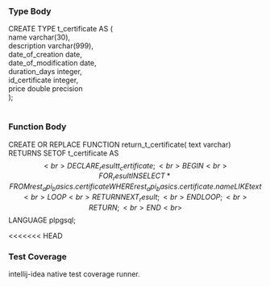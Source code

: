 ### Type Body <br>

CREATE TYPE t_certificate AS ( <br>
name varchar(30), <br>
description varchar(999), <br>
date_of_creation date, <br>
date_of_modification date, <br>
duration_days integer, <br>
id_certificate integer, <br>
price double precision <br>
); <br>
<br>

### Function Body <br>
CREATE OR REPLACE FUNCTION return_t_certificate( text varchar) RETURNS SETOF t_certificate AS <br>
$$ <br>
DECLARE _result t_certificate; <br>
BEGIN <br>
FOR _result IN SELECT * FROM rest_api_basics.certificate WHERE rest_api_basics.certificate.name LIKE text <br>
LOOP <br>
RETURN NEXT _result; <br>
END LOOP; <br>
RETURN; <br>
END <br>
$$ LANGUAGE plpgsql; <br>

<<<<<<< HEAD
### Test Coverage <br>
intellij-idea native test coverage runner.